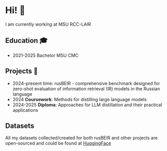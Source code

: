# Hi! 👋

I am currently working at MSU RCC-LAIR

## Education 🎓
- 2021-2025 Bachelor MSU CMC 

## Projects 🤖
- 2024-present time: rusBEIR - comprehensive benchmark designed for zero-shot evaluation of information retrieval (IR) models in the Russian language
- 2024 **Coursework**: Methods for distilling large language models
- 2024-2025 **Diploma**: Approaches for LLM distillation and their practical applications

## Datasets
All my datasets collected/created for both rusBEIR and other projects are open-sourced and could be found at [HuggingFace](https://huggingface.co/kngrg)
